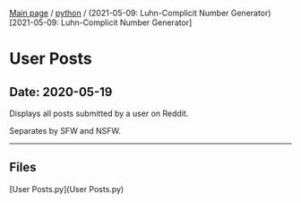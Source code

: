 [Main page](/) / [python](/python) / (2021-05-09: Luhn-Complicit Number Generator)[2021-05-09: Luhn-Complicit Number Generator]

# User Posts

## Date: 2020-05-19

Displays all posts submitted by a user on Reddit.

Separates by SFW and NSFW.

-----

## Files

[User Posts.py](User Posts.py)